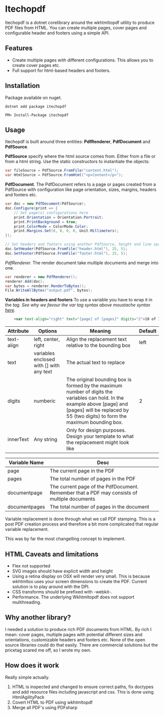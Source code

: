 # Itechopdf 
Itechopdf  is a dotnet corelibrary around the wkhtmltopdf utility to produce PDF files from HTML. You can create multiple pages, cover pages and configurable header and footers using a simple API.

## Features
 * Create multiple pages with different configurations. This allows you to create cover pages etc.
 * Full support for html-based headers and footers.

## Installation
Package available on nuget.
```
dotnet add package itechopdf 
```
```
PM> Install-Package itechopdf 
```

## Usage
Itechopdf is built around three entities: **PdfRenderer**, **PdfDocument** and **PdfSource**.

**PdfSource** specify where the html source comes from. Either from a file or from a html string. Use the static constructors to instantiate the objects:
```csharp
var fileSource = PdfSource.FromFile("content.html");
var HtmlSource = PdfSource.FromHtml("<p>Content</p>");
```
**PdfDocument**. The PdfDocument refers to a page or pages created from a PdfSource with configuration like page orientation, sizes, margins, headers and footers etc. 
```csharp
var doc = new PdfDocument(PdfSource);
doc.Configure(print => {
    // Set page(s) configurations here
    print.Orientation = Orientation.Portrait;
    print.PrintBackground = true;
    print.ColorMode = ColorMode.Color;
    print.Margins.Set(0, 0, 0, 0, Unit.Millimeters);
});

// Set headers and footers using another PdfSource, height and line spacing.
doc.SetHeader(PdfSource.FromFile("header.html"), 25, 5);
doc.SetFooter(PdfSource.FromFile("footer.html"), 25, 5);
```

**PdfRenderer*.* The render document take multiple documents and merge into one.
```csharp
var renderer = new PdfRenderer();
renderer.Add(doc);
var bytes = renderer.RenderToBytes();
File.WriteAllBytes("output.pdf", bytes);
```
**Variables in headers and footers**
To use a variable you have to wrap it in the <var> tag. See why we favour the var tag syntax above moustache syntax [here](https://github.com/itechodev/itechopdf/issues/11).
    
```html
    <var text-align="right" text="[page] of [pages]" digits="2">10 of 10</var>
```

| Attribute        | Options           | Meaning  | Default |
| -----------------|-------------------| ---------|---------|
| text-align | left, center, right | Align the replacement text relative to the bounding box | left |
| text  | variables enclosed with [] with any text | The actual text to replace | |
| digits | numberic | The original bounding box is formed by the maximum number of digits the variables can hold. In the example above [page] and [pages] will be replaced by 55 (two digits) to form the maximum bounding box. | 2 |
| innerText | Any string | Only for design purposes. Design your template to what the replacement might look like | |

| Variable Name | Desc |
|---------------|------|
| page | The current page in the PDF |
| pages | The total number of pages in the PDF|
| documentpage | The current page of the PdfDocument. Remember that a PDF may consists of multiple documents |
| documentpages | The total number of pages in the document |

Variable replacement is done through what we call PDF stamping. This is a post PDF creation process and therefore a bit more complicated that regular variable replacement.

This was by far the most changelling concept to implement.

## HTML Caveats and limitations
* Flex not supported
* SVG images should have explicit width and height
* Using a retina display on OSX will render very small. This is because wkhtmltox uses your screen dimensions to create the PDF. Current solution is to play around with the DPI.
* CSS transforms should be prefixed with -webkit-.
* Performance. The underlying Wkhtmltopdf does not support multihreading.

## Why another library?
I needed a solution to produce rich PDF documents from HTML. By rich I mean: cover pages, multiple pages with potential different sizes and orientations, customizable headers and footers etc. None of the open source libraries could do that easily. There are commercial solutions but the pricetag scared me off, so I wrote my own.

## How does it work
Really simple actually.
1. HTML is inspected and changed to ensure correct paths, fix doctypes and add resource files including javascript and css. This is done using HtmlAgilityPack
2. Covert HTML to PDF using wkhtmltopdf
3. Merge all PDF's using PDFsharp

